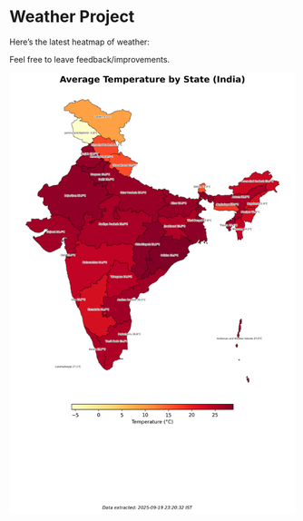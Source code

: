 # Weather Project

Here’s the latest heatmap of weather:

Feel free to leave feedback/improvements.

![India Heatmap](docs/assets/india_heatmap.png?v=CD97EA)

